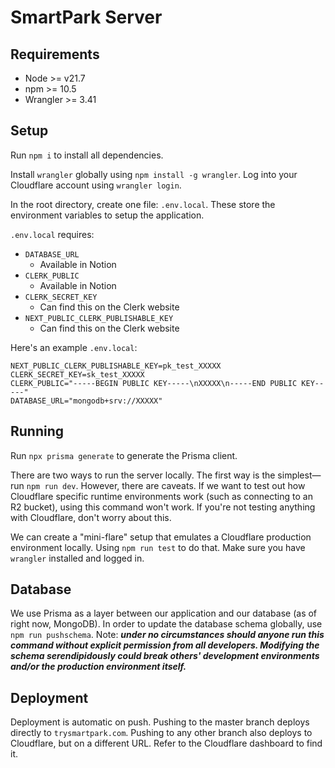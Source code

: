 # SmartPark Server

## Requirements
- Node >= v21.7
- npm >= 10.5
- Wrangler >= 3.41

## Setup
Run `npm i` to install all dependencies.    

Install `wrangler` globally using `npm install -g wrangler`.
Log into your Cloudflare account using `wrangler login`.

In the root directory, create one file: `.env.local`. These
store the environment variables to setup the application.

`.env.local` requires:
- `DATABASE_URL`
    - Available in Notion
- `CLERK_PUBLIC`
    - Available in Notion
- `CLERK_SECRET_KEY`
    - Can find this on the Clerk website
- `NEXT_PUBLIC_CLERK_PUBLISHABLE_KEY`
    - Can find this on the Clerk website

Here's an example `.env.local`:
```
NEXT_PUBLIC_CLERK_PUBLISHABLE_KEY=pk_test_XXXXX
CLERK_SECRET_KEY=sk_test_XXXXX
CLERK_PUBLIC="-----BEGIN PUBLIC KEY-----\nXXXXX\n-----END PUBLIC KEY-----"
DATABASE_URL="mongodb+srv://XXXXX"
```

## Running
Run `npx prisma generate` to generate the Prisma client. 

There are two ways to run the server locally. The first way is the simplest—run
`npm run dev`. However, there are caveats. If we want to test out how
Cloudflare specific runtime environments work (such as connecting to an R2
bucket), using this command won't work. If you're not testing anything with
Cloudflare, don't worry about this.

We can create a "mini-flare" setup that emulates a Cloudflare production
environment locally. Using `npm run test` to do that. Make sure you have
`wrangler` installed and logged in. 

## Database
We use Prisma as a layer between our application and our database (as of right
now, MongoDB). In order to update the database schema globally, use `npm run
pushschema`. Note: ***under no circumstances should anyone run this command
without explicit permission from all developers. Modifying the schema
serendipidously could break others' development environments and/or the
production environment itself.***

## Deployment
Deployment is automatic on push. Pushing to the master branch deploys directly
to `trysmartpark.com`. Pushing to any other branch also deploys to Cloudflare,
but on a different URL. Refer to the Cloudflare dashboard to find it. 
